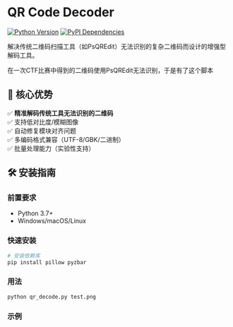 # QR Code Decoder

[![Python Version](https://img.shields.io/badge/python-3.7%2B-blue)](https://www.python.org/)
[![PyPI Dependencies](https://img.shields.io/badge/dependencies-pillow,pyzbar-orange)](https://pypi.org/)

解决传统二维码扫描工具（如PsQREdit）无法识别的复杂二维码而设计的增强型解码工具。

在一次CTF比赛中得到的二维码使用PsQREdit无法识别，于是有了这个脚本

## 📌 核心优势

✅ **精准解码传统工具无法识别的二维码**  
✅ 支持低对比度/模糊图像  
✅ 自动修复模块对齐问题  
✅ 多编码格式兼容（UTF-8/GBK/二进制）  
✅ 批量处理能力（实验性支持）

## 🛠 安装指南

### 前置要求

- Python 3.7+
- Windows/macOS/Linux

### 快速安装

```bash
# 安装依赖库
pip install pillow pyzbar
```

### 用法

``` cmd
python qr_decode.py test.png
```

### 示例

